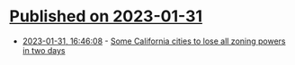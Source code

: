 # [Published on 2023-01-31](index.md)

* [2023-01-31, 16:46:08](https://news.ycombinator.com/item?id=34597507) - [Some California cities to lose all zoning powers in two days](https://darrellowens.substack.com/p/ca-cities-to-lose-all-zoning-powers)
